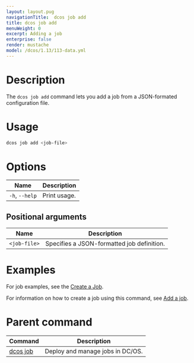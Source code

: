 ```yaml
---
layout: layout.pug
navigationTitle:  dcos job add
title: dcos job add
menuWeight: 0
excerpt: Adding a job
enterprise: false
render: mustache
model: /dcos/1.13/113-data.yml
---
```


# Description

The `dcos job add` command lets you add a job from a JSON-formated configuration file.

# Usage

```bash
dcos job add <job-file>
```
# Options

| Name |  Description |
|---------|-------------|
|`-h`, `--help` |   Print usage. |

## Positional arguments

| Name | Description |
|---------|-------------|
| `<job-file>`   | Specifies a JSON-formatted job definition. |



# Examples

For job examples, see the [Create a Job](/1.13/deploying-jobs/examples/#create-job).

For information on how to create a job using this command, see [Add a job](/1.13/deploying-jobs/quickstart/#add-a-job-2).

# Parent command

| Command | Description |
|---------|-------------|
| [dcos job](/1.13/cli/command-reference/dcos-job/) |  Deploy and manage jobs in DC/OS. |
